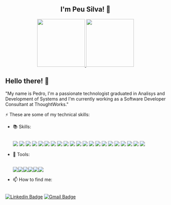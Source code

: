 <h2 align="center">I'm Peu Silva! 🖖</h2>

<div align="center">
  <a href="https://github.com/peueueu">
  <img height="150em" src="https://github-readme-stats.vercel.app/api?username=peueueu&show_icons=true&theme=aura&include_all_commits=true&count_private=true" />
  <img height="150em" src="https://github-readme-stats.vercel.app/api/top-langs/?username=peueueu&layout=compact&langs_count=7&theme=aura" />
  </a>
</div>   
  
## Hello there! 👋

"My name is Pedro, I'm a passionate technologist graduated in Analisys and Development of Systems and I'm currently working as a Software Developer Consultant at ThoughtWorks."

⚡ These are some of my technical skills:

<ul>
 <li> 📚 Skills: </li>
 <br/>
 <p align="left">
 <img src="https://img.shields.io/badge/html5-%23E34F26.svg?style=for-the-badge&logo=html5&logoColor=white">
 <img src="https://img.shields.io/badge/css3-%231572B6.svg?style=for-the-badge&logo=css3&logoColor=white">
 <img src="https://img.shields.io/badge/javascript-%23323330.svg?style=for-the-badge&logo=javascript&logoColor=%23F7DF1E">
 <img src="https://img.shields.io/badge/typescript-%23007ACC.svg?style=for-the-badge&logo=typescript&logoColor=white">
 <img src="https://img.shields.io/badge/vuejs-%2335495e.svg?style=for-the-badge&logo=vuedotjs&logoColor=%234FC08D">
 <img src="https://img.shields.io/badge/nestjs-%23E0234E.svg?style=for-the-badge&logo=nestjs&logoColor=white">
 <img src="https://img.shields.io/badge/Next-black?style=for-the-badge&logo=next.js&logoColor=white">
 <img src="https://img.shields.io/badge/node.js-6DA55F?style=for-the-badge&logo=node.js&logoColor=white">
 <img src="https://img.shields.io/badge/Nuxt-black?style=for-the-badge&logo=nuxt.js&logoColor=white">
 <img src="https://img.shields.io/badge/bootstrap-%23563D7C.svg?style=for-the-badge&logo=bootstrap&logoColor=white">
 <img src="https://img.shields.io/badge/tailwindcss-%2338B2AC.svg?style=for-the-badge&logo=tailwind-css&logoColor=white">
 <img src="https://img.shields.io/badge/SASS-hotpink.svg?style=for-the-badge&logo=SASS&logoColor=white">
 <img src="https://img.shields.io/badge/Gatsby-%23663399.svg?style=for-the-badge&logo=gatsby&logoColor=white">
 <img src="https://img.shields.io/badge/green%20sock-88CE02?style=for-the-badge&logo=greensock&logoColor=white">
 <img src="https://img.shields.io/badge/GULP-%23CF4647.svg?style=for-the-badge&logo=gulp&logoColor=white">
 <img src="https://img.shields.io/badge/jquery-%230769AD.svg?style=for-the-badge&logo=jquery&logoColor=white">
 <img src="https://img.shields.io/badge/php-%23777BB4.svg?style=for-the-badge&logo=php&logoColor=white">
 <img src="https://img.shields.io/badge/WordPress-%23117AC9.svg?style=for-the-badge&logo=WordPress&logoColor=white">
 <img src="https://img.shields.io/badge/-jest-%23C21325?style=for-the-badge&logo=jest&logoColor=white">
 <img src="https://img.shields.io/badge/-mocha-%238D6748?style=for-the-badge&logo=mocha&logoColor=white">
 <img src="https://img.shields.io/badge/-TestingLibrary-%23E33332?style=for-the-badge&logo=testing-library&logoColor=white">
</p>

<li>🧰 Tools:</li>
<br/>
  <p align="left">
  <img src="https://img.shields.io/badge/Git-F05032?style=for-the-badge&logo=git&logoColor=white"><img src="https://img.shields.io/badge/yarn-%232C8EBB.svg?style=for-the-badge&logo=yarn&logoColor=white"><img src="https://img.shields.io/badge/npm-CB3837?style=for-the-badge&logo=npm&logoColor=white"><img src="https://img.shields.io/badge/Adobe_xd-470137?style=for-the-badge&logo=adobe-xd&logoColor=white"><img src="https://img.shields.io/badge/Visual_Studio_Code-0078D4?style=for-the-badge&logo=visual%20studio%20code&logoColor=white"><img src="https://img.shields.io/badge/Figma-black?style=for-the-badge&logo=figma&logoColor=white">
  </p>
</ul>

- 📫 How to find me:<br><br>

[![Linkedin Badge](https://img.shields.io/badge/LinkedIn-0077B5?style=for-the-badge&logo=linkedin&logoColor=white&link=https://www.linkedin.com/in/peu/)](https://www.linkedin.com/in/peu/)
[![Gmail Badge](https://img.shields.io/badge/Gmail-D14836?style=for-the-badge&logo=gmail&logoColor=white&link=silvasantospedro91@gmail.com)](mailto:silvasantospedro91@gmail.com)

